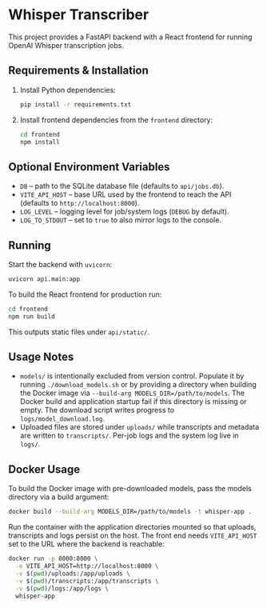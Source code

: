 # Whisper Transcriber

This project provides a FastAPI backend with a React frontend for running OpenAI Whisper transcription jobs.

## Requirements & Installation

1. Install Python dependencies:
   ```bash
   pip install -r requirements.txt
   ```
2. Install frontend dependencies from the `frontend` directory:
   ```bash
   cd frontend
   npm install
   ```

## Optional Environment Variables

- `DB` – path to the SQLite database file (defaults to `api/jobs.db`).
- `VITE_API_HOST` – base URL used by the frontend to reach the API (defaults to `http://localhost:8000`).
- `LOG_LEVEL` – logging level for job/system logs (`DEBUG` by default).
- `LOG_TO_STDOUT` – set to `true` to also mirror logs to the console.

## Running

Start the backend with `uvicorn`:

```bash
uvicorn api.main:app
```

To build the React frontend for production run:

```bash
cd frontend
npm run build
```

This outputs static files under `api/static/`.

## Usage Notes

- `models/` is intentionally excluded from version control. Populate it by running
  `./download_models.sh` or by providing a directory when building the Docker
  image via `--build-arg MODELS_DIR=/path/to/models`. The Docker build and
  application startup fail if this directory is missing or empty. The download
  script writes progress to `logs/model_download.log`.
- Uploaded files are stored under `uploads/` while transcripts and metadata are
  written to `transcripts/`. Per-job logs and the system log live in `logs/`.

## Docker Usage

To build the Docker image with pre-downloaded models, pass the models
directory via a build argument:

```bash
docker build --build-arg MODELS_DIR=/path/to/models -t whisper-app .
```

Run the container with the application directories mounted so that
uploads, transcripts and logs persist on the host. The front end needs
`VITE_API_HOST` set to the URL where the backend is reachable:

```bash
docker run -p 8000:8000 \
  -e VITE_API_HOST=http://localhost:8000 \
  -v $(pwd)/uploads:/app/uploads \
  -v $(pwd)/transcripts:/app/transcripts \
  -v $(pwd)/logs:/app/logs \
  whisper-app
```

